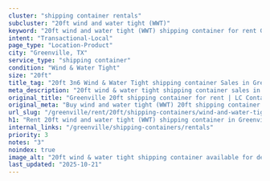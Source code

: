 ```yaml
---
cluster: "shipping container rentals"
subcluster: "20ft wind and water tight (WWT)"
keyword: "20ft wind and water tight (WWT) shipping container for rent Greenville, TX"
intent: "Transactional-Local"
page_type: "Location-Product"
city: "Greenville, TX"
service_type: "shipping container"
condition: "Wind & Water Tight"
size: "20ft"
title_tag: "20ft 3n6 Wind & Water Tight shipping container Sales in Greenville | LC Container"
meta_description: "20ft wind & water tight shipping container sales in Greenville. Fast delivery, competitive pricing. Serving shipping containers area. Quote ID: 9T9. Call (214) 524-4168 for your free quote today."
original_title: "Greenville 20ft shipping container for rent | LC Container"
original_meta: "Buy wind and water tight (WWT) 20ft shipping container rent with local delivery in Greenville, TX. LC Container — local Since 2003. Request a fast quote today."
url_slug: "/greenville/rent/20ft/shipping-containers/wind-and-water-tight-wwt"
h1: "Rent 20ft wind and water tight (WWT) shipping container in Greenville"
internal_links: "/greenville/shipping-containers/rentals"
priority: 3
notes: "3"
noindex: true
image_alt: "20ft wind & water tight shipping container available for delivery in Greenville"
last_updated: "2025-10-21"
---
```


<!-- TODO: Add unique city/inventory copy, images, and internal links here. -->
